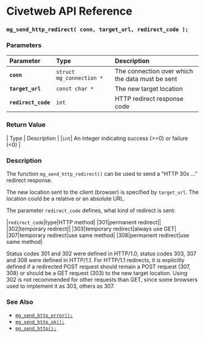 # Civetweb API Reference

### `mg_send_http_redirect( conn, target_url, redirect_code );`

### Parameters

| Parameter | Type | Description |
| :--- | :--- | :--- |
|**`conn`**|`struct mg_connection *`|The connection over which the data must be sent|
|**`target_url`**|`const char *`|The new target location|
|**`redirect_code`**|`int`|HTTP redirect response code|

### Return Value

| Type | Description |
|`int`| An integer indicating success (>=0) or failure (<0) |


### Description

The function `mg_send_http_redirect()` can be used to send a "HTTP 30x ..." redirect response.

The new location sent to the client (browser) is specified by `target_url`.  The location could be a relative or an absolute URL.

The parameter `redirect_code` defines, what kind of redirect is sent:

|`redirect_code`|type|HTTP method|
|301|permanent redirect||
|302|temporary redirect||
|303|temporary redirect|always use GET|
|307|temporary redirect|use same method|
|308|permanent redirect|use same method|

Status codes 301 and 302 were defined in HTTP/1.0, status codes 303, 307 and 308 were defined in HTTP/1.1.  For HTTP/1.1 redirects, it is explicitly defined if a redirected POST request should remain a POST request (307, 308) or should be a GET request (303) to the new target location.  Using 302 is not recommended for other requests than GET, since some browsers used to implement it as 303, others as 307.


### See Also

* [`mg_send_http_error();`](mg_send_http_error.md)
* [`mg_send_http_ok();`](mg_send_http_ok.md)
* [`mg_send_http();`](mg_send_http.md)

